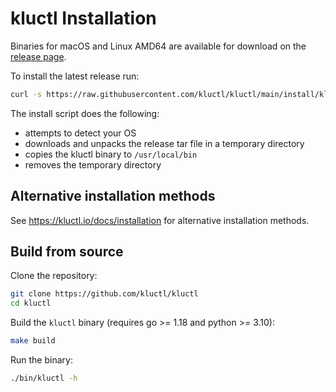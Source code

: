 # kluctl Installation

Binaries for macOS and Linux AMD64 are available for download on the
[release page](https://github.com/kluctl/kluctl/releases).

To install the latest release run:

```bash
curl -s https://raw.githubusercontent.com/kluctl/kluctl/main/install/kluctl.sh | bash
```

The install script does the following:
* attempts to detect your OS
* downloads and unpacks the release tar file in a temporary directory
* copies the kluctl binary to `/usr/local/bin`
* removes the temporary directory

## Alternative installation methods

See https://kluctl.io/docs/installation for alternative installation methods.

## Build from source

Clone the repository:

```bash
git clone https://github.com/kluctl/kluctl
cd kluctl
```

Build the `kluctl` binary (requires go >= 1.18 and python >= 3.10):

```bash
make build
```

Run the binary:

```bash
./bin/kluctl -h
```
